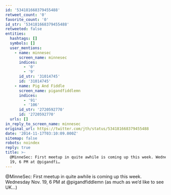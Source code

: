 ```yaml
---
id: '534181668379455488'
retweet_count: '0'
favorite_count: '0'
id_str: '534181668379455488'
retweeted: false
entities:
  hashtags: []
  symbols: []
  user_mentions:
    - name: minnesec
      screen_name: minnesec
      indices:
        - '0'
        - '9'
      id_str: '31014745'
      id: '31014745'
    - name: Pig And Fiddle
      screen_name: pigandfiddlemn
      indices:
        - '91'
        - '106'
      id_str: '2720592770'
      id: '2720592770'
  urls: []
in_reply_to_screen_name: minnesec
original_url: https://twitter.com/jth/status/534181668379455488
date: '2014-11-17T03:10:09.000Z'
sitemap: false
robots: noindex
reply: true
title: >-
  @MinneSec: First meetup in quite awhile is coming up this week. Wednesday Nov.
  19, 6 PM at @pigandfi…
---
```


@MinneSec: First meetup in quite awhile is coming up this week. Wednesday Nov. 19, 6 PM at @pigandfiddlemn (as much as we’d like to see UK…)
